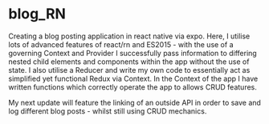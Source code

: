 # blog_RN

Creating a blog posting application in react native via expo. Here, I utilise lots of advanced features of react/rn and ES2015 - with the use of a governing Context and Provider I successfully pass information to differing nested child elements and components within the app without the use of state. I also utilise a Reducer and write my own code to essentially act as simplified yet functional Redux via Context. In the Context of the app I have written functions which correctly operate the app to allows CRUD features. 

My next update will feature the linking of an outside API in order to save and log different blog posts - whilst still using CRUD mechanics.
